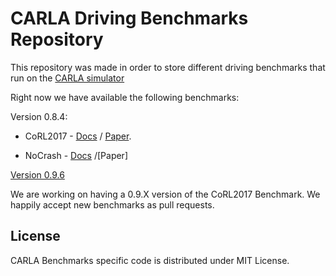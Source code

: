 CARLA Driving Benchmarks Repository
===================================


This repository was made in order to store different driving benchmarks
that run on the [CARLA simulator](https://github.com/carla-simulator/carla)

Right now we have available the following benchmarks:

Version 0.8.4:

* CoRL2017 - [Docs](Docs/benchmark_start.md/#corl-2017) / [Paper](http://proceedings.mlr.press/v78/dosovitskiy17a/dosovitskiy17a.pdf).

* NoCrash - [Docs](Docs/benchmark_start.md/#carla-100) /[Paper] 

[Version 0.9.6](Docs/benchmark_start.md)


We are working on having a 0.9.X version of the CoRL2017 Benchmark.
We happily accept new benchmarks as pull requests.


License
-------

CARLA Benchmarks specific code is distributed under MIT License.
